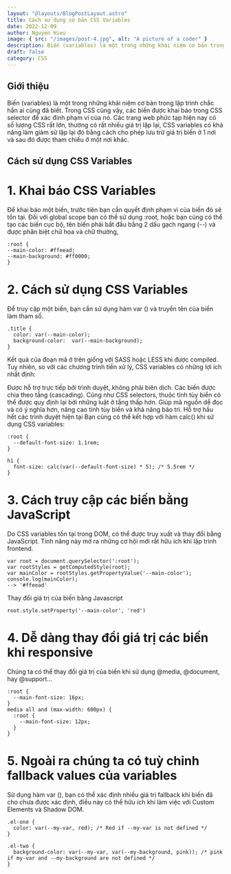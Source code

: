 ```yaml
---
layout: "@layouts/BlogPostLayout.astro"
title: Cách sử dụng cơ bản CSS Variables
date: 2022-12-09
author: Nguyen Hieu
image: { src: "/images/post-4.jpg", alt: "A picture of a coder" }
description: Biến (variables) là một trong những khái niệm cơ bản trong lập trình chắc hẳn ai cũng đã biết. Trong CSS cũng vậy, các biến được khai báo trong CSS selector để xác đinh phạm vi của nó. Các trang web phức tạp hiện nay có số lượng CSS rất lớn, thường có rất nhiều giá trị lặp lại, CSS variables có khả năng làm giảm sử lặp lại đó bằng cách cho phép lưu trữ giá trị biến ở 1 nơi và sau đó được tham chiếu ở một nơi khác.
draft: false
category: CSS
---
```


## Giới thiệu

Biến (variables) là một trong những khái niệm cơ bản trong lập trình chắc hẳn ai cũng đã biết. Trong CSS cũng vậy, các biến được khai báo trong CSS selector để xác đinh phạm vi của nó. Các trang web phức tạp hiện nay có số lượng CSS rất lớn, thường có rất nhiều giá trị lặp lại, CSS variables có khả năng làm giảm sử lặp lại đó bằng cách cho phép lưu trữ giá trị biến ở 1 nơi và sau đó được tham chiếu ở một nơi khác.

## Cách sử dụng CSS Variables

# 1. Khai báo CSS Variables

Để khai báo một biến, trước tiên bạn cần quyết định phạm vi của biến đó sẽ tồn tại. Đối với global scope bạn có thể sử dụng :root, hoặc bạn cũng có thể tạo các biến cục bộ, tên biến phải bắt đầu bằng 2 dấu gạch ngang (--) và được phân biệt chữ hoa và chữ thường,

```
:root {
--main-color: #ffeead;
--main-background: #ff0000;
}
```

# 2. Cách sử dụng CSS Variables

Để truy cập một biến, bạn cần sử dụng hàm var () và truyền tên của biến làm tham số.

```
.title {
  color: var(--main-color);
  background-color:  var(--main-background);
}
```

Kết quả của đoạn mã ở trên giống với SASS hoặc LESS khi được compiled. Tuy nhiên, so với các chương trình tiền xử lý, CSS variables có những lợi ích nhất định:

Được hỗ trợ trực tiếp bởi trình duyệt, không phải biên dịch.
Các biến được chia theo tầng (cascading). Cũng như CSS selectors, thuộc tính tùy biển có thể được quy định lại bởi những luật ở tầng thấp hơn.
Giúp mã nguồn dễ đọc và có ý nghĩa hơn, nâng cao tính tùy biến và khả năng bảo trì.
Hỗ trợ hầu hết các trình duyệt hiện tại
Bạn cũng có thể kết hợp với hàm calc() khi sử dụng CSS variables:

```
:root {
  --default-font-size: 1.1rem;
}

h1 {
  font-size: calc(var(--default-font-size) * 5); /* 5.5rem */
}
```

# 3. Cách truy cập các biến bằng JavaScript

Do CSS variables tồn tại trong DOM, có thể được truy xuất và thay đổi bằng JavaScript. Tính năng này mở ra những cơ hội mới rất hữu ích khi lập trình frontend.

```
var root = document.querySelector(':root');
var rootStyles = getComputedStyle(root);
var mainColor = rootStyles.getPropertyValue('--main-color');
console.log(mainColor);
--> '#ffeead'
```

Thay đổi giá trị của biến bằng Javascript

```
root.style.setProperty('--main-color', 'red')
```

# 4. Dễ dàng thay đổi giá trị các biến khi responsive

Chúng ta có thể thay đổi giá trị của biến khi sử dụng @media, @document, hay @support...

```
:root {
  --main-font-size: 16px;
}
media all and (max-width: 600px) {
  :root {
    --main-font-size: 12px;
  }
}
```

# 5. Ngoài ra chúng ta có tuỳ chỉnh fallback values của variables

Sử dụng hàm var (), bạn có thể xác định nhiều giá trị fallback khi biến đã cho chưa được xác định, điều này có thể hữu ích khi làm việc với Custom Elements và Shadow DOM.

```
.el-one {
  color: var(--my-var, red); /* Red if --my-var is not defined */
}

.el-two {
  background-color: var(--my-var, var(--my-background, pink)); /* pink if my-var and --my-background are not defined */
}
```
